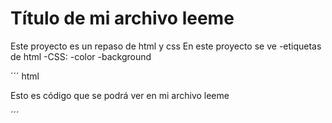 # Título de mi archivo leeme
Este proyecto es un repaso de html y css
En este proyecto se ve
-etiquetas de html
-CSS:
  -color
  -background

´´´ html
<html>
<body>
<p>Esto es código que se podrá ver en mi archivo leeme</p>
</body>

</html>
´´´